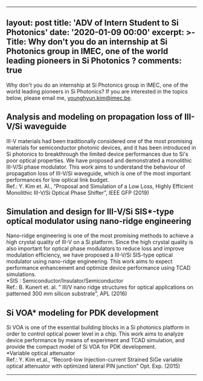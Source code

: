  ---
layout: post
title: 'ADV of Intern Student to Si Photonics'
date: '2020-01-09 00:00'
excerpt: >-
  Title: Why don't you do an internship at Si Photonics group in IMEC, one of the world leading pioneers in Si Photonics ?
comments: true
---
Why don't you do an internship at Si Photonics group in IMEC, one of the world leading pioneers in Si Photonics?
If you are interested in the topics below, please email me, younghyun.kim@imec.be. 

## Analysis and modeling on propagation loss of III-V/Si waveguide 
III-V materials had been traditionally considered one of the most promising materials for semiconductor photonic devices, and it has been introduced in Si photonics to breakthrough the limited device performances due to Si's poor optical properties. We have proposed and demonstrated a monolithic III-V/Si phase modulator. This work aims to understand the behaviour of propagation loss of III-V/Si waveguide, which is one of the most important performances for low optical link budget.  
Ref.: Y. Kim et. Al.,  “Proposal and Simulation of a Low Loss, Highly Efficient Monolithic III-V/Si Optical Phase Shifter”, IEEE GFP (2019)
 
## Simulation and design for III-V/Si SIS*-type optical modulator using nano-ridge engineering
Nano-ridge engineering is one of the most promising methods to achieve a high crystal quality of III-V on a Si platform. Since the high crystal quality is also important for optical phase modulators to reduce loss and improve modulation efficiency, we have proposed a III-V/Si SIS-type optical modulator using nano-ridge engineering. This work aims to expect performance enhancement and optimize device performance using TCAD simulations.  
*SIS : Semiconductor/Insulator/Semiconductor  
Ref.: B. Kunert et. al. “ III/V nano ridge structures for optical applications on patterned 300 mm silicon substrate”, APL (2016)
 
## Si VOA* modeling for PDK development 
Si VOA is one of the essential building blocks in a Si photonics platform in order to control optical power level in a chip. This work aims to analyze device performance by means of experiment and TCAD simulation, and provide the compact model of Si VOA for PDK development.   
*Variable optical attenuator  
Ref.: Y. Kim et.al., “Record-low Injection-current Strained SiGe variable optical attenuator with optimized lateral PIN junction” Opt. Exp. (2015)

---
